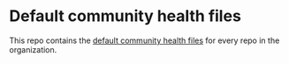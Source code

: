 # Default community health files

This repo contains the [default community health files](https://help.github.com/en/articles/creating-a-default-community-health-file-for-your-organization)
for every repo in the organization.